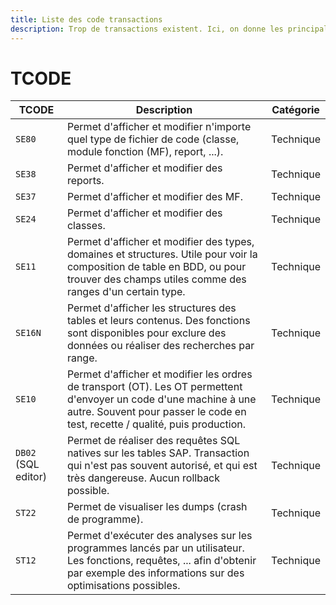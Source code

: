 ```yaml
---
title: Liste des code transactions
description: Trop de transactions existent. Ici, on donne les principales !
---
```


# TCODE

| TCODE      | Description                          | Catégorie |
| ----------- | ------------------------------------ | ---- |
| `SE80`       | Permet d'afficher et modifier n'importe quel type de fichier de code (classe, module fonction (MF), report, ...).  | Technique |
| `SE38`       | Permet d'afficher et modifier des reports. | Technique |
| `SE37`    | Permet d'afficher et modifier des MF. | Technique |
| `SE24`    | Permet d'afficher et modifier des classes. | Technique |
| `SE11`    | Permet d'afficher et modifier des types, domaines et structures. Utile pour voir la composition de table en BDD, ou pour trouver des champs utiles comme des ranges d'un certain type. | Technique |
| `SE16N`    | Permet d'afficher les structures des tables et leurs contenus. Des fonctions sont disponibles pour exclure des données ou réaliser des recherches par range. | Technique |
| `SE10`    | Permet d'afficher et modifier les ordres de transport (OT). Les OT permettent d'envoyer un code d'une machine à une autre. Souvent pour passer le code en test, recette / qualité, puis production. | Technique |
| `DB02` (SQL editor)    | Permet de réaliser des requêtes SQL natives sur les tables SAP. Transaction qui n'est pas souvent autorisé, et qui est très dangereuse. Aucun rollback possible. | Technique |
| `ST22`    | Permet de visualiser les dumps (crash de programme). | Technique |
| `ST12`    | Permet d'exécuter des analyses sur les programmes lancés par un utilisateur. Les fonctions, requêtes, ... afin d'obtenir par exemple des informations sur des optimisations possibles. | Technique |